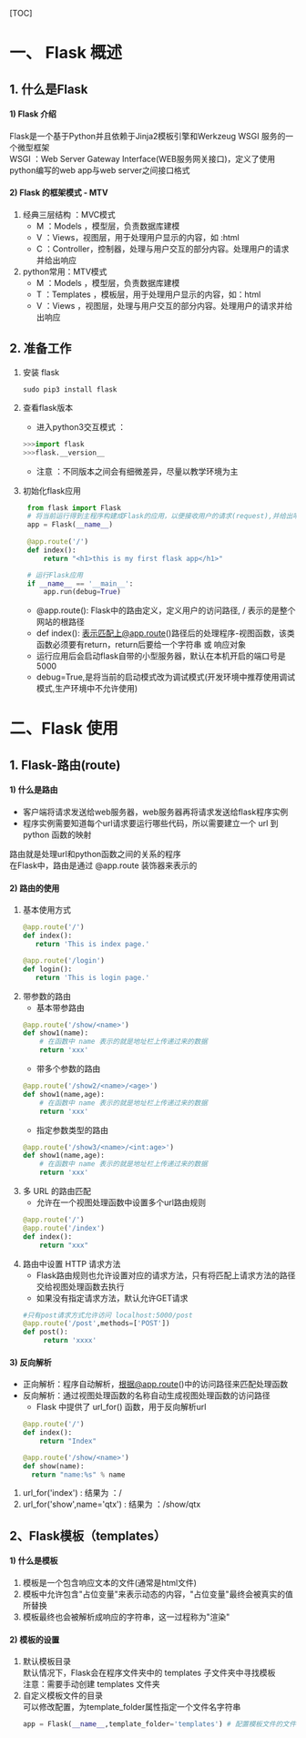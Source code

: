 [TOC]
# 一、 Flask 概述
 ## 1. 什么是Flask
#### 1) Flask 介绍
Flask是一个基于Python并且依赖于Jinja2模板引擎和Werkzeug WSGI 服务的一个微型框架  
WSGI ：Web Server Gateway Interface(WEB服务网关接口)，定义了使用python编写的web app与web server之间接口格式
#### 2) Flask 的框架模式 - MTV
1. 经典三层结构 ：MVC模式
      + M ：Models ，模型层，负责数据库建模
      + V ：Views，视图层，用于处理用户显示的内容，如 :html
      + C ：Controller，控制器，处理与用户交互的部分内容。处理用户的请求并给出响应
2. python常用：MTV模式
      + M ：Models ，模型层，负责数据库建模
      + T ：Templates ，模板层，用于处理用户显示的内容，如：html
      + V ：Views ，视图层，处理与用户交互的部分内容。处理用户的请求并给出响应
         
## 2. 准备工作
1. 安装 flask
      ```shell
      sudo pip3 install flask
      ```
      
2. 查看flask版本
      + 进入python3交互模式 ：
      ```python 
      >>>import flask
      >>>flask.__version__
      ```
      + 注意 ：不同版本之间会有细微差异，尽量以教学环境为主
3. 初始化flask应用
     ```python 
      from flask import Flask
      # 将当前运行得到主程序构建成Flask的应用，以便接收用户的请求(request),并给出响应(response)
      app = Flask(__name__)
      
      @app.route('/')
      def index():
          return "<h1>this is my first flask app</h1>"
   
      # 运行Flask应用
      if __name__ == '__main__':
          app.run(debug=True)
    ```
    + @app.route(): Flask中的路由定义，定义用户的访问路径, / 表示的是整个网站的根路径
    + def index(): 表示匹配上@app.route()路径后的处理程序-视图函数，该类函数必须要有return，return后要给一个字符串 或 响应对象
    + 运行应用后会启动flask自带的小型服务器，默认在本机开启的端口号是5000
    + debug=True,是将当前的启动模式改为调试模式(开发环境中推荐使用调试模式,生产环境中不允许使用)
    

# 二、Flask 使用 
## 1. Flask-路由(route)
#### 1)  什么是路由
+ 客户端将请求发送给web服务器，web服务器再将请求发送给flask程序实例
+ 程序实例需要知道每个url请求要运行哪些代码，所以需要建立一个 url 到 python 函数的映射  

路由就是处理url和python函数之间的关系的程序  
在Flask中，路由是通过 @app.route 装饰器来表示的 
#### 2)  路由的使用
1. 基本使用方式
    ```python
   @app.route('/')
   def index():
       return 'This is index page.'
    
   @app.route('/login')
   def login():
       return 'This is login page.'
    ```
2. 带参数的路由
   + 基本带参路由
   ```python
   @app.route('/show/<name>')
   def show1(name):
       # 在函数中 name 表示的就是地址栏上传递过来的数据
       return 'xxx'
   ```
   + 带多个参数的路由
   ```python
   @app.route('/show2/<name>/<age>')
   def show1(name,age):
       # 在函数中 name 表示的就是地址栏上传递过来的数据
       return 'xxx'
   ```
   + 指定参数类型的路由
   ```python
   @app.route('/show3/<name>/<int:age>')
   def show1(name,age):
       # 在函数中 name 表示的就是地址栏上传递过来的数据
       return 'xxx'
   ```
3. 多 URL 的路由匹配  
   + 允许在一个视图处理函数中设置多个url路由规则
   ```python
   @app.route('/')
   @app.route('/index')
   def index():
       return "xxx"
   ```
4. 路由中设置 HTTP 请求方法
   + Flask路由规则也允许设置对应的请求方法，只有将匹配上请求方法的路径交给视图处理函数去执行
   + 如果没有指定请求方法，默认允许GET请求
   ```python
   #只有post请求方式允许访问 localhost:5000/post
   @app.route('/post',methods=['POST'])
   def post():
	    return 'xxxx'
   ```    

#### 3)  反向解析
+ 正向解析：程序自动解析，根据@app.route()中的访问路径来匹配处理函数
+ 反向解析：通过视图处理函数的名称自动生成视图处理函数的访问路径
    + Flask 中提供了 url_for() 函数，用于反向解析url  
    ```python
  @app.route('/')
  def index():
        return "Index"

  @app.route('/show/<name>')
  def show(name):
      return "name:%s" % name
  ``` 
1. url_for('index') : 结果为 ：/
2. url_for('show',name='qtx') : 结果为 ：/show/qtx
  
 
## 2、Flask模板（templates） 
#### 1)  什么是模板
1. 模板是一个包含响应文本的文件(通常是html文件)
2. 模板中允许包含"占位变量"来表示动态的内容，"占位变量"最终会被真实的值所替换  
3. 模板最终也会被解析成响应的字符串，这一过程称为"渲染"
#### 2)  模板的设置
1. 默认模板目录  
默认情况下，Flask会在程序文件夹中的 templates 子文件夹中寻找模板  
注意：需要手动创建 templates 文件夹
2. 自定义模板文件的目录  
   可以修改配置，为template_folder属性指定一个文件名字符串
    ```python
   app = Flask(__name__,template_folder='templates') # 配置模板文件的文件夹
    ```
    







